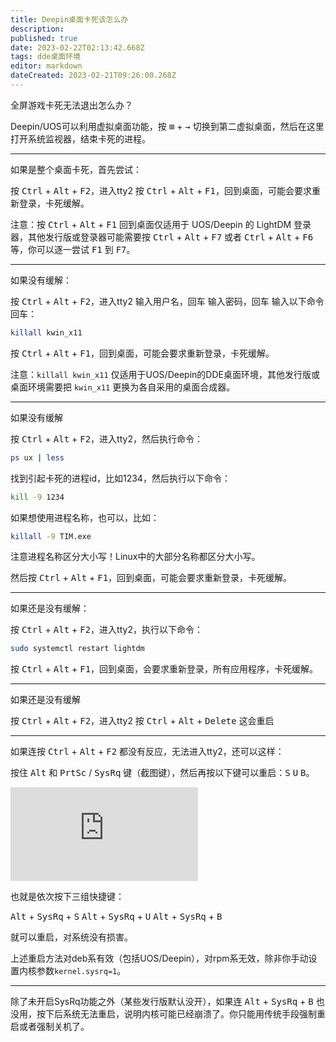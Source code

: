 ```yaml
---
title: Deepin桌面卡死该怎么办
description: 
published: true
date: 2023-02-22T02:13:42.668Z
tags: dde桌面环境
editor: markdown
dateCreated: 2023-02-21T09:26:00.268Z
---
```


全屏游戏卡死无法退出怎么办？

Deepin/UOS可以利用虚拟桌面功能，按 <kbd>⊞</kbd> + <kbd>→</kbd> 切换到第二虚拟桌面，然后在这里打开系统监视器，结束卡死的进程。

------

如果是整个桌面卡死，首先尝试：

按 <kbd>Ctrl</kbd> + <kbd>Alt</kbd> + <kbd>F2</kbd>，进入tty2
按 <kbd>Ctrl</kbd> + <kbd>Alt</kbd> + <kbd>F1</kbd>，回到桌面，可能会要求重新登录，卡死缓解。

注意：按 <kbd>Ctrl</kbd> + <kbd>Alt</kbd> + <kbd>F1</kbd> 回到桌面仅适用于 UOS/Deepin 的 LightDM 登录器，其他发行版或登录器可能需要按 <kbd>Ctrl</kbd> + <kbd>Alt</kbd> + <kbd>F7</kbd> 或者 <kbd>Ctrl</kbd> + <kbd>Alt</kbd> + <kbd>F6</kbd> 等，你可以逐一尝试 <kbd>F1</kbd> 到 <kbd>F7</kbd>。

------

如果没有缓解：

按 <kbd>Ctrl</kbd> + <kbd>Alt</kbd> + <kbd>F2</kbd>，进入tty2
输入用户名，回车
输入密码，回车
输入以下命令回车：

```bash
killall kwin_x11
```

按 <kbd>Ctrl</kbd> + <kbd>Alt</kbd> + <kbd>F1</kbd>，回到桌面，可能会要求重新登录，卡死缓解。

注意：`killall kwin_x11` 仅适用于UOS/Deepin的DDE桌面环境，其他发行版或桌面环境需要把 `kwin_x11` 更换为各自采用的桌面合成器。

------

如果没有缓解

按 <kbd>Ctrl</kbd> + <kbd>Alt</kbd> + <kbd>F2</kbd>，进入tty2，然后执行命令：

```bash
ps ux | less
```

找到引起卡死的进程id，比如1234，然后执行以下命令：

```bash
kill -9 1234
```

如果想使用进程名称，也可以，比如：

```bash
killall -9 TIM.exe
```

注意进程名称区分大小写！Linux中的大部分名称都区分大小写。

然后按 <kbd>Ctrl</kbd> + <kbd>Alt</kbd> + <kbd>F1</kbd>，回到桌面，可能会要求重新登录，卡死缓解。

------

如果还是没有缓解：

按 <kbd>Ctrl</kbd> + <kbd>Alt</kbd> + <kbd>F2</kbd>，进入tty2，执行以下命令：

```bash
sudo systemctl restart lightdm
```

按 <kbd>Ctrl</kbd> + <kbd>Alt</kbd> + <kbd>F1</kbd>，回到桌面，会要求重新登录，所有应用程序，卡死缓解。

------

如果还是没有缓解

按 <kbd>Ctrl</kbd> + <kbd>Alt</kbd> + <kbd>F2</kbd>，进入tty2
按 <kbd>Ctrl</kbd> + <kbd>Alt</kbd> + <kbd>Delete</kbd> 这会重启

------

如果连按 <kbd>Ctrl</kbd> + <kbd>Alt</kbd> + <kbd>F2</kbd> 都没有反应，无法进入tty2，还可以这样：

按住 <kbd>Alt</kbd> 和 <kbd>PrtSc</kbd> / <kbd>SysRq</kbd> 键（截图键），然后再按以下键可以重启：<kbd>S</kbd> <kbd>U</kbd> <kbd>B</kbd>。

![1](https://hu60.cn/q.php/link.img.html?url64=aHR0cDovL2ZpbGUuaHU2MC5jbi9maWxlL2hhc2gvcG5nLzYyNDcwM2I2MjFlZTIzZmQ3ODdmMDc3YTRlOThmZmQ4MTQ4NjI3LnBuZw..)

也就是依次按下三组快捷键：

<kbd>Alt</kbd> + <kbd>SysRq</kbd> + <kbd>S</kbd>
<kbd>Alt</kbd> + <kbd>SysRq</kbd> + <kbd>U</kbd>
<kbd>Alt</kbd> + <kbd>SysRq</kbd> + <kbd>B</kbd>

就可以重启，对系统没有损害。

上述重启方法对deb系有效（包括UOS/Deepin），对rpm系无效，除非你手动设置内核参数`kernel.sysrq=1`。

------

除了未开启SysRq功能之外（某些发行版默认没开），如果连 <kbd>Alt</kbd> + <kbd>SysRq</kbd> + <kbd>B</kbd> 也没用，按下后系统无法重启，说明内核可能已经崩溃了。你只能用传统手段强制重启或者强制关机了。